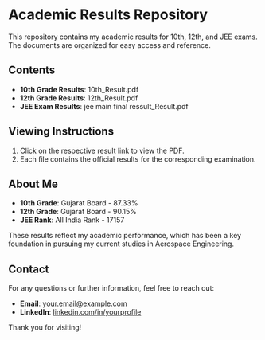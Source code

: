 # Academic Results Repository

This repository contains my academic results for 10th, 12th, and JEE exams. The documents are organized for easy access and reference.

## Contents

- **10th Grade Results**: 10th_Result.pdf
- **12th Grade Results**: 12th_Result.pdf
- **JEE Exam Results**: jee main final ressult_Result.pdf

## Viewing Instructions

1. Click on the respective result link to view the PDF.
2. Each file contains the official results for the corresponding examination.

## About Me

- **10th Grade**: Gujarat Board - 87.33%
- **12th Grade**: Gujarat Board - 90.15%
- **JEE Rank**: All India Rank - 17157

These results reflect my academic performance, which has been a key foundation in pursuing my current studies in Aerospace Engineering.

## Contact

For any questions or further information, feel free to reach out:

- **Email**: [your.email@example.com](mailto:your.email@example.com)
- **LinkedIn**: [linkedin.com/in/yourprofile](https://linkedin.com/in/yourprofile)

Thank you for visiting!

